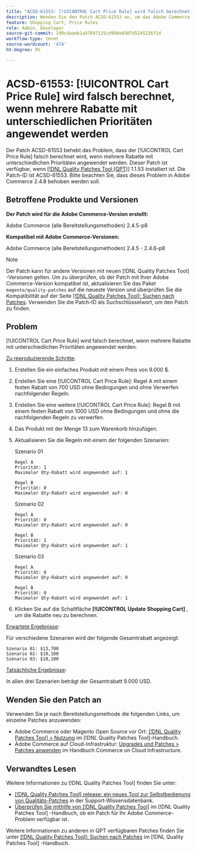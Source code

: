 ```yaml
---
title: "ACSD-61553: [!UICONTROL Cart Price Rule] wird falsch berechnet, wenn mehrere Rabatte mit unterschiedlichen Prioritäten angewendet werden."
description: Wenden Sie den Patch ACSD-61553 an, um das Adobe Commerce-Problem zu beheben, bei dem der [!UICONTROL Cart Price Rule] falsch berechnet wird, wenn mehrere Rabatte mit unterschiedlichen Prioritäten angewendet werden.
feature: Shopping Cart, Price Rules
role: Admin, Developer
source-git-commit: 299cdaaeb1a97697125cd990a9387d5245226f1d
workflow-type: tm+mt
source-wordcount: '474'
ht-degree: 0%

---
```


# ACSD-61553: [!UICONTROL Cart Price Rule] wird falsch berechnet, wenn mehrere Rabatte mit unterschiedlichen Prioritäten angewendet werden

Der Patch ACSD-61553 behebt das Problem, dass der [!UICONTROL Cart Price Rule] falsch berechnet wird, wenn mehrere Rabatte mit unterschiedlichen Prioritäten angewendet werden. Dieser Patch ist verfügbar, wenn [[!DNL Quality Patches Tool (QPT)]](https://experienceleague.adobe.com/en/docs/commerce-knowledge-base/kb/announcements/commerce-announcements/magento-quality-patches-released-new-tool-to-self-serve-quality-patches) 1.1.53 installiert ist. Die Patch-ID ist ACSD-61553. Bitte beachten Sie, dass dieses Problem in Adobe Commerce 2.4.8 behoben werden soll.

## Betroffene Produkte und Versionen

**Der Patch wird für die Adobe Commerce-Version erstellt:**

Adobe Commerce (alle Bereitstellungsmethoden) 2.4.5-p8

**Kompatibel mit Adobe Commerce-Versionen:**

Adobe Commerce (alle Bereitstellungsmethoden) 2.4.5 - 2.4.6-p8

>[!NOTE]
>
>Der Patch kann für andere Versionen mit neuen [!DNL Quality Patches Tool] -Versionen gelten. Um zu überprüfen, ob der Patch mit Ihrer Adobe Commerce-Version kompatibel ist, aktualisieren Sie das Paket `magento/quality-patches` auf die neueste Version und überprüfen Sie die Kompatibilität auf der Seite [[!DNL Quality Patches Tool]: Suchen nach Patches](https://experienceleague.adobe.com/tools/commerce-quality-patches/index.html). Verwenden Sie die Patch-ID als Suchschlüsselwort, um den Patch zu finden.

## Problem

[!UICONTROL Cart Price Rule] wird falsch berechnet, wenn mehrere Rabatte mit unterschiedlichen Prioritäten angewendet werden.

<u>Zu reproduzierende Schritte</u>:

1. Erstellen Sie ein einfaches Produkt mit einem Preis von 9.000 $.
1. Erstellen Sie eine [!UICONTROL Cart Price Rule]: Regel A mit einem festen Rabatt von 700 USD ohne Bedingungen und ohne Verwerfen nachfolgender Regeln.
1. Erstellen Sie eine weitere [!UICONTROL Cart Price Rule]: Regel B mit einem festen Rabatt von 1000 USD ohne Bedingungen und ohne die nachfolgenden Regeln zu verwerfen.
1. Das Produkt mit der Menge 13 zum Warenkorb hinzufügen.
1. Aktualisieren Sie die Regeln mit einem der folgenden Szenarien:

   Szenario 01

       Regel A
       Priorität: 1
       Maximaler Qty-Rabatt wird angewendet auf: 1
       
       Regel B
       Priorität: 0
       Maximaler Qty-Rabatt wird angewendet auf: 0
   
   Szenario 02

       Regel A
       Priorität: 0
       Maximaler Qty-Rabatt wird angewendet auf: 0
       
       Regel B
       Priorität: 1
       Maximaler Qty-Rabatt wird angewendet auf: 1
   
   Szenario 03

       Regel A
       Priorität: 0
       Maximaler Qty-Rabatt wird angewendet auf: 0
       
       Regel B
       Priorität: 0
       Maximaler Qty-Rabatt wird angewendet auf: 1
   
1. Klicken Sie auf die Schaltfläche **[!UICONTROL Update Shopping Cart]** , um die Rabatte neu zu berechnen.

<u>Erwartete Ergebnisse</u>:

Für verschiedene Szenarien wird der folgende Gesamtrabatt angezeigt:

    Szenario 01: $13,700
    Szenario 02: $10,100
    Szenario 03: $10,100

<u>Tatsächliche Ergebnisse</u>:

In allen drei Szenarien beträgt der Gesamtrabatt 9.000 USD.

## Wenden Sie den Patch an

Verwenden Sie je nach Bereitstellungsmethode die folgenden Links, um einzelne Patches anzuwenden:

* Adobe Commerce oder Magento Open Source vor Ort: [[!DNL Quality Patches Tool] > Nutzung](/help/tools/quality-patches-tool/usage.md) im [!DNL Quality Patches Tool]-Handbuch.
* Adobe Commerce auf Cloud-Infrastruktur: [Upgrades und Patches > Patches anwenden](https://experienceleague.adobe.com/docs/commerce-cloud-service/user-guide/develop/upgrade/apply-patches.html) im Handbuch Commerce on Cloud Infrastructure.

## Verwandtes Lesen

Weitere Informationen zu [!DNL Quality Patches Tool] finden Sie unter:

* [[!DNL Quality Patches Tool] release: ein neues Tool zur Selbstbedienung von Qualitäts-Patches](https://experienceleague.adobe.com/en/docs/commerce-knowledge-base/kb/announcements/commerce-announcements/magento-quality-patches-released-new-tool-to-self-serve-quality-patches) in der Support-Wissensdatenbank.
* [Überprüfen Sie mithilfe von  [!DNL Quality Patches Tool]](/help/tools/quality-patches-tool/patches-available-in-qpt/check-patch-for-magento-issue-with-magento-quality-patches.md) im [!DNL Quality Patches Tool] -Handbuch, ob ein Patch für Ihr Adobe Commerce-Problem verfügbar ist.

Weitere Informationen zu anderen in QPT verfügbaren Patches finden Sie unter [[!DNL Quality Patches Tool]: Suchen nach Patches](https://experienceleague.adobe.com/tools/commerce-quality-patches/index.html) im [!DNL Quality Patches Tool] -Handbuch.
